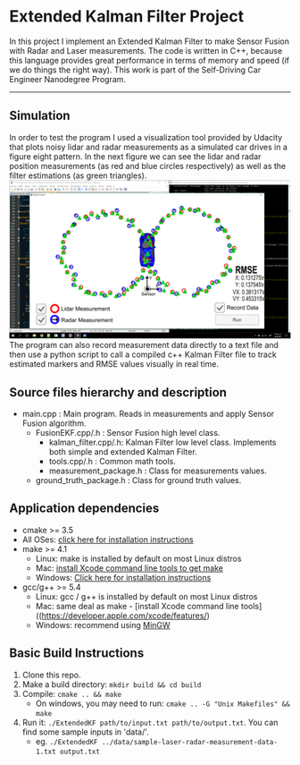 # Extended Kalman Filter Project
In this project I implement an Extended Kalman Filter to make Sensor Fusion with Radar and Laser measurements.
The code is written in C++, because this language provides great performance in terms of memory and speed (if we do things the right way).
This work is part of the Self-Driving Car Engineer Nanodegree Program.

---

[//]: # (Image References)
[simulation]: ./utils/simulation.png

## Simulation
In order to test the program I used a visualization tool provided by Udacity that plots noisy lidar and radar measurements as a simulated car drives in a figure eight pattern.
In the next figure we can see the lidar and radar position measurements (as red and blue circles respectively) as well as the filter estimations (as green triangles).
![Simulator][simulation]
The program can also record measurement data directly to a text file and then use a python script to call a compiled c++ Kalman Filter file to track estimated markers and RMSE values visually in real time.

## Source files hierarchy and description
- main.cpp : Main program. Reads in measurements and apply Sensor Fusion algorithm.
  - FusionEKF.cpp/.h : Sensor Fusion high level class.
    - kalman_filter.cpp/.h: Kalman Filter low level class. Implements both simple and extended Kalman Filter.
    - tools.cpp/.h : Common math tools.
    - measurement_package.h : Class for measurements values.
  - ground_truth_package.h : Class for ground truth values.

## Application dependencies

* cmake >= 3.5
 * All OSes: [click here for installation instructions](https://cmake.org/install/)
* make >= 4.1
  * Linux: make is installed by default on most Linux distros
  * Mac: [install Xcode command line tools to get make](https://developer.apple.com/xcode/features/)
  * Windows: [Click here for installation instructions](http://gnuwin32.sourceforge.net/packages/make.htm)
* gcc/g++ >= 5.4
  * Linux: gcc / g++ is installed by default on most Linux distros
  * Mac: same deal as make - [install Xcode command line tools]((https://developer.apple.com/xcode/features/)
  * Windows: recommend using [MinGW](http://www.mingw.org/)

## Basic Build Instructions

1. Clone this repo.
2. Make a build directory: `mkdir build && cd build`
3. Compile: `cmake .. && make` 
   * On windows, you may need to run: `cmake .. -G "Unix Makefiles" && make`
4. Run it: `./ExtendedKF path/to/input.txt path/to/output.txt`. You can find
   some sample inputs in 'data/'.
    - eg. `./ExtendedKF ../data/sample-laser-radar-measurement-data-1.txt output.txt`

